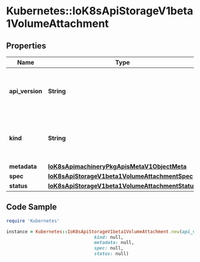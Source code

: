 # Kubernetes::IoK8sApiStorageV1beta1VolumeAttachment

## Properties

Name | Type | Description | Notes
------------ | ------------- | ------------- | -------------
**api_version** | **String** | APIVersion defines the versioned schema of this representation of an object. Servers should convert recognized schemas to the latest internal value, and may reject unrecognized values. More info: https://git.k8s.io/community/contributors/devel/sig-architecture/api-conventions.md#resources | [optional] 
**kind** | **String** | Kind is a string value representing the REST resource this object represents. Servers may infer this from the endpoint the client submits requests to. Cannot be updated. In CamelCase. More info: https://git.k8s.io/community/contributors/devel/sig-architecture/api-conventions.md#types-kinds | [optional] 
**metadata** | [**IoK8sApimachineryPkgApisMetaV1ObjectMeta**](IoK8sApimachineryPkgApisMetaV1ObjectMeta.md) |  | [optional] 
**spec** | [**IoK8sApiStorageV1beta1VolumeAttachmentSpec**](IoK8sApiStorageV1beta1VolumeAttachmentSpec.md) |  | 
**status** | [**IoK8sApiStorageV1beta1VolumeAttachmentStatus**](IoK8sApiStorageV1beta1VolumeAttachmentStatus.md) |  | [optional] 

## Code Sample

```ruby
require 'Kubernetes'

instance = Kubernetes::IoK8sApiStorageV1beta1VolumeAttachment.new(api_version: null,
                                 kind: null,
                                 metadata: null,
                                 spec: null,
                                 status: null)
```


